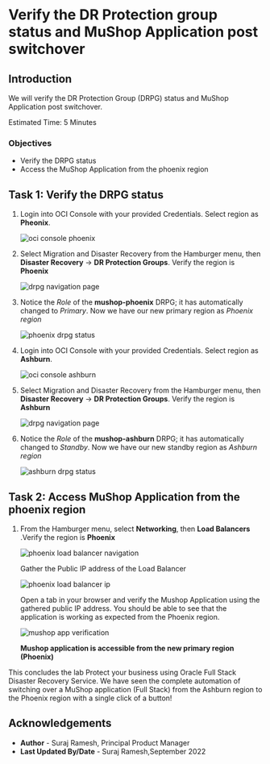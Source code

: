 # Verify the DR Protection group status and MuShop Application post switchover

## Introduction

We will verify the DR Protection Group (DRPG) status and MuShop Application post switchover.

Estimated Time: 5 Minutes

### Objectives

- Verify the DRPG status
- Access the MuShop Application from the phoenix region

## Task 1: Verify the DRPG status

1.  Login into OCI Console with your provided Credentials. Select region as **Pheonix**.

    ![oci console phoenix](./images/phoenix-region-new.png)

2.  Select Migration and Disaster Recovery from the Hamburger menu, then **Disaster Recovery** -> **DR Protection Groups**. Verify the region is **Phoenix**

    ![drpg navigation page](./images/phoenix-drpgpage-new.png)

3.  Notice the *Role* of the **mushop-phoenix** DRPG; it has automatically changed to *Primary*. Now we have our new primary region as *Phoenix region*

    ![phoenix drpg status](./images/phoenix-drpg-status.png)

4.  Login into OCI Console with your provided Credentials. Select region as **Ashburn**.

    ![oci console ashburn](./images/ashburn-region-new.png)

5.  Select Migration and Disaster Recovery from the Hamburger menu, then **Disaster Recovery** -> **DR Protection Groups**. Verify the region is **Ashburn**

    ![drpg navigation page](./images/ashburn-drpgpage-new.png)

6.  Notice the *Role* of the **mushop-ashburn** DRPG; it has automatically changed to *Standby*. Now we have our new standby region as *Ashburn region*

    ![ashburn drpg status](./images/ashburn-drpg-status.png)


## Task 2: Access MuShop Application from the phoenix region

1.  From the Hamburger menu, select **Networking**, then **Load Balancers** .Verify the region is **Phoenix**
  
    ![phoenix load balancer navigation](./images/phoenix-loadbalancer-navigate.png)

    Gather the Public IP address of the Load Balancer

    ![phoenix load balancer ip](./images/phoenix-loadbalancer-ip.png)

    Open a tab in your browser and verify the Mushop Application using the gathered public IP address. You should be able to see that the application is working as expected from the Phoenix region.

    ![mushop app verification](./images/phoenix-mushop-app.png)

    **Mushop application is accessible from the new primary region (Phoenix)**


This concludes the lab Protect your business using Oracle Full Stack Disaster Recovery Service. We have seen the complete automation of switching over a MuShop application (Full Stack) from the Ashburn region to the Phoenix region with a single click of a button! 


## Acknowledgements

- **Author** -  Suraj Ramesh, Principal Product Manager
- **Last Updated By/Date** -  Suraj Ramesh,September 2022
